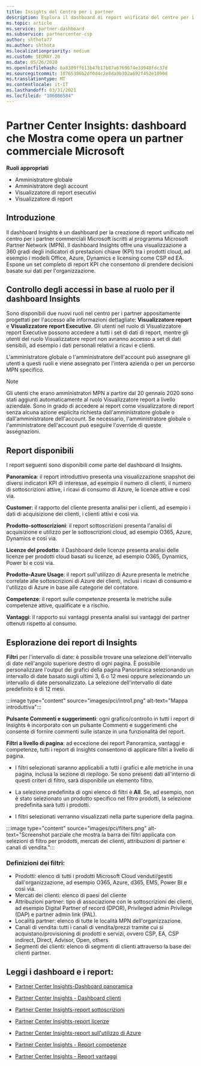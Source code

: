 ```yaml
---
title: Insights del Centro per i partner
description: Esplora il dashboard di report unificato del centro per i partner. Scopri come stai facendo in KPI per le vendite e la distribuzione, lo sviluppo di clienti e altro ancora.
ms.topic: article
ms.service: partner-dashboard
ms.subservice: partnercenter-csp
author: shthota77
ms.author: shthota
ms.localizationpriority: medium
ms.custom: SEOMAY.20
ms.date: 05/26/2020
ms.openlocfilehash: ba8389ff613b47b17b87a6769674e33948fdc37d
ms.sourcegitcommit: 10765386b2df0d4c2e8da9b302a692f452e1090d
ms.translationtype: MT
ms.contentlocale: it-IT
ms.lasthandoff: 03/31/2021
ms.locfileid: "106086584"
---
```

# <a name="partner-center-insights---a-dashboard-that-shows-how-a-microsoft-commercial-partner-is-doing"></a>Partner Center Insights: dashboard che Mostra come opera un partner commerciale Microsoft

**Ruoli appropriati**

- Amministratore globale
- Amministratore degli account
- Visualizzatore di report esecutivi
- Visualizzatore di report

## <a name="introduction"></a>Introduzione

Il dashboard Insights è un dashboard per la creazione di report unificato nel centro per i partner commerciali Microsoft iscritti al programma Microsoft Partner Network (MPN). Il dashboard Insights offre una visualizzazione a 360 gradi degli indicatori di prestazioni chiave (KPI) tra i prodotti cloud, ad esempio i modelli Office, Azure, Dynamics e licensing come CSP ed EA. Espone un set completo di report KPI che consentono di prendere decisioni basate sui dati per l'organizzazione. 

## <a name="role-based-access-control-to-the-insights-dashboard"></a>Controllo degli accessi in base al ruolo per il dashboard Insights

Sono disponibili due nuovi ruoli nel centro per i partner appositamente progettati per l'accesso alle informazioni dettagliate: **Visualizzatore report** e **Visualizzatore report Executive**. Gli utenti nel ruolo di Visualizzatore report Executive possono accedere a tutti i set di dati di report, mentre gli utenti del ruolo Visualizzatore report non avranno accesso a set di dati sensibili, ad esempio i dati personali relativi a ricavi e clienti. 

L'amministratore globale o l'amministratore dell'account può assegnare gli utenti a questi ruoli e viene assegnato per l'intera azienda o per un percorso MPN specifico.  

>[!Note] 
>Gli utenti che erano amministratori MPN a partire dal 20 gennaio 2020 sono stati aggiunti automaticamente al ruolo Visualizzatore report a livello aziendale. Sono in grado di accedere ai report come visualizzatore di report senza alcuna azione esplicita richiesta dall'amministratore globale o dall'amministratore dell'account. Se necessario, l'amministratore globale o l'amministratore dell'account può eseguire l'override di queste assegnazioni. 

## <a name="reports-available"></a>Report disponibili

I report seguenti sono disponibili come parte del dashboard di Insights.

**Panoramica**: il report introduttivo presenta una visualizzazione snapshot dei diversi indicatori KPI di interesse, ad esempio il numero di clienti, il numero di sottoscrizioni attive, i ricavi di consumo di Azure, le licenze attive e così via.

**Customer**: il rapporto del cliente presenta analisi per i clienti, ad esempio i dati di acquisizione dei clienti, i clienti attivi e così via.

**Prodotto-sottoscrizioni**: il report sottoscrizioni presenta l'analisi di acquisizione e utilizzo per le sottoscrizioni cloud, ad esempio O365, Azure, Dynamics e così via.

**Licenze del prodotto**: il Dashboard delle licenze presenta analisi delle licenze per prodotti cloud basati su licenze, ad esempio O365, Dynamics, Power bi e così via.

**Prodotto-Azure Usage**: il report sull'utilizzo di Azure presenta le metriche correlate alle sottoscrizioni di Azure dei clienti, inclusi i ricavi di consumo e l'utilizzo di Azure in base alle categorie del contatore.

**Competenze**: il report sulle competenze presenta le metriche sulle competenze attive, qualificate e a rischio.

**Vantaggi**: il rapporto sui vantaggi presenta analisi sui vantaggi dei partner ottenuti rispetto al consumo.

## <a name="navigating-the-insights-reports"></a>Esplorazione dei report di Insights

**Filtri** per l'intervallo di date: è possibile trovare una selezione dell'intervallo di date nell'angolo superiore destro di ogni pagina. È possibile personalizzare l'output dei grafici della pagina Panoramica selezionando un intervallo di date basato sugli ultimi 3, 6 o 12 mesi oppure selezionando un intervallo di date personalizzato. La selezione dell'intervallo di date predefinito è di 12 mesi. 

:::image type="content" source="images/pci/intro1.png" alt-text="Mappa introduttiva":::

**Pulsante Commenti e suggerimenti**: ogni grafico/controllo in tutti i report di Insights è incorporato con un pulsante Commenti e suggerimenti che consente di fornire commenti sulle istanze in una funzionalità del report. 

 
**Filtri a livello di pagina**: ad eccezione dei report Panoramica, vantaggi e competenze, tutti i report di Insights consentono di applicare filtri a livello di pagina. 

- I filtri selezionati saranno applicabili a tutti i grafici e alle metriche in una pagina, inclusa la sezione di riepilogo. Se sono presenti dati all'interno di questi criteri di filtro, sarà disponibile un elemento filtro. 

- La selezione predefinita di ogni elenco di filtri è **All**. Se, ad esempio, non è stato selezionato un prodotto specifico nel filtro prodotti, la selezione predefinita sarà tutti i prodotti.

- I filtri selezionati verranno visualizzati nella parte superiore della pagina. 

:::image type="content" source="images/pci/filters.png" alt-text="Screenshot parziale che mostra la barra dei filtri applicata con selezioni di filtro per prodotti, mercati dei clienti, attribuzioni di partner e canali di vendita.":::

### <a name="filters-definitions"></a>Definizioni dei filtri:

- Prodotti: elenco di tutti i prodotti Microsoft Cloud venduti/gestiti dall'organizzazione, ad esempio O365, Azure, d365, EMS, Power BI e così via.
- Mercati dei clienti: elenco di paesi del cliente
- Attribuzioni partner: tipo di associazione con le sottoscrizioni dei clienti, ad esempio Digital Partner of record (DPOR), Privileged admin Privilege (DAP) e partner admin link (PAL). 
- Località partner: elenco di tutte le località MPN dell'organizzazione.
- Canali di vendita: tutti i canali di vendita/prezzi tramite cui si acquistano/provisioning di prodotti e servizi, ovvero CSP, EA, CSP indirect, Direct, Advisor, Open, others
- Segmenti dei clienti: elenco di segmenti di clienti attraverso la base dei clienti partner.

## <a name="read-about-each-of-the-dashboards-and-reports"></a>Leggi i dashboard e i report:

- [Partner Center Insights-Dashboard panoramica](pci-overview-report.md)

- [Partner Center Insights - Dashboard clienti](pci-customer-report.md)

- [Partner Center Insights-report sottoscrizioni](pci-product-subscriptions-report.md)

- [Partner Center Insights-report licenze](pci-product-licenses-report.md)

- [Partner Center Insights-report sull'utilizzo di Azure](pci-azure-usage-report.md)

- [Partner Center Insights - Report competenze](pci-competencies-report.md)

- [Partner Center Insights - Report vantaggi](pci-benefits-report.md)
